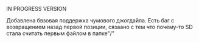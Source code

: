 IN PROGRESS VERSION

Добавлена бвзовая поддержка чумового джогдайла. Есть баг с возвращением назад первой позиции, сязаано с тем что почему-то SD стала считать первым файлом в папке"/"
